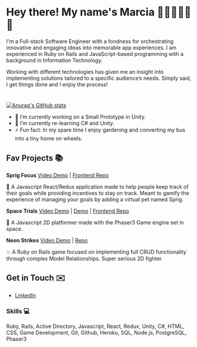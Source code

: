 # Hey there! My name's Marcia 🌲🌲🌲🚌🌲🌲

I'm a Full-stack Software Engineer with a fondness for orchestrating innovative and engaging ideas into memorable app experiences. I am experienced in Ruby on Rails and JavaScript-based programming with a background in Information Technology. 

Working with different technologies has given me an insight into implementing solutions tailored to a specific audience’s needs. Simply said, I get things done and I enjoy the process!
#
[![Anurag's GitHub stats](https://github-readme-stats.vercel.app/api?username=Marcia-Free&show_icons=true&theme=merko)](https://github.com/anuraghazra/github-readme-stats)

- 🔭 I’m currently working on a Small Prototype in Unity.
- 🌱 I’m currently re-learning C# and Unity.
- ⚡ Fun fact: In my spare time I enjoy gardening and converting my bus into a tiny home on wheels.

## Fav Projects 📚

**Sprig Focus**  [Video Demo](https://youtu.be/CcOCqLTyt8E) | [Frontend Repo](https://github.com/Marcia-Free/Sprig_Focus_frontend)

🌿 A Javascript React/Redux application made to help people keep track of their goals while providing incentives to stay on track. Meant to gamify the experience of managing your goals by adding a virtual pet named Sprig.

**Space Trials**  [Video Demo](https://youtu.be/5gz5DKMdtH8) | [Demo](https://muhidin123.github.io/space-invaders-game-fe/) | [Frontend Repo](https://github.com/Marcia-Free/Space_Trials_frontend)

🌌 A Javascript 2D platformer made with the Phaser3 Game engine set in space.


**Neon Strikes**  [Video Demo](https://youtu.be/A_axRZ3ixBY) | [Repo](https://github.com/Marcia-Free/Neon_Strikes)

💥 A Ruby on Rails game focused on implementing full CRUD functionality through complex Model Relationships. Super serious 2D fighter.



## Get in Touch ✉️
- [LinkedIn](http://www.linkedin.com/in/marcia-freeman)



### Skills 💻
Ruby, Rails, Active Directory, Javascript, React, Redux, Unity, C#, HTML, CSS, Game Development, Git, Github, Heroku, SQL, Node.js, PostgreSQL, Phaser3



<!--
**Marcia-Free/Marcia-Free** is a ✨ _special_ ✨ repository because its `README.md` (this file) appears on your GitHub profile.

- [Website](http://marcia-freeman.com)

Here are some ideas to get you started:

- 🔭 I’m currently working on ...
- 🌱 I’m currently learning ...
- 👯 I’m looking to collaborate on ...
- 🤔 I’m looking for help with ...
- 💬 Ask me about ...
- 📫 How to reach me: ...
- 😄 Pronouns: ...
- ⚡ Fun fact: ...
-->
